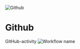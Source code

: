 ![Github](https://socialify.git.ci/kengoolgetr/Github/image?font=Jost&language=1&name=1&owner=1&pattern=Solid&stargazers=1&theme=Dark)
# Github
GitHub-activity
![Workflow name](https://github.com/kengoolgetr/Github/actions/workflows/stale.yml/badge.svg)
